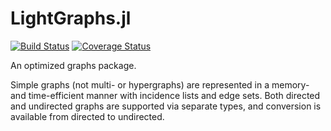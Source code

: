 # LightGraphs.jl

[![Build Status](https://travis-ci.org/JuliaGraphs/LightGraphs.jl.svg?branch=master)](https://travis-ci.org/JuliaGraphs/LightGraphs.jl)
[![Coverage Status](https://coveralls.io/repos/JuliaGraphs/LightGraphs.jl/badge.svg?branch=master)](https://coveralls.io/r/JuliaGraphs/LightGraphs.jl?branch=master)


An optimized graphs package.

Simple graphs (not multi- or hypergraphs) are represented in a memory- and time-efficient
manner with incidence lists and edge sets. Both directed and undirected graphs are supported via separate types, and conversion is available from directed to undirected.
